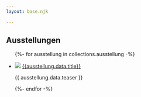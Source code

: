 ```yaml
---
layout: base.njk

---
```



## Ausstellungen
<ul class="collection_index">

{%- for ausstellung in collections.ausstellung -%}
<li>
<img class="teaser_image" src="/assets/pics/{{ausstellung.data.image}}.jpg"/>
<a href="{{ausstellung.url}}">{{ausstellung.data.title}}</a>
<p>{{ ausstellung.data.teaser }} </p>
</li>
{%- endfor -%}

</ul>
